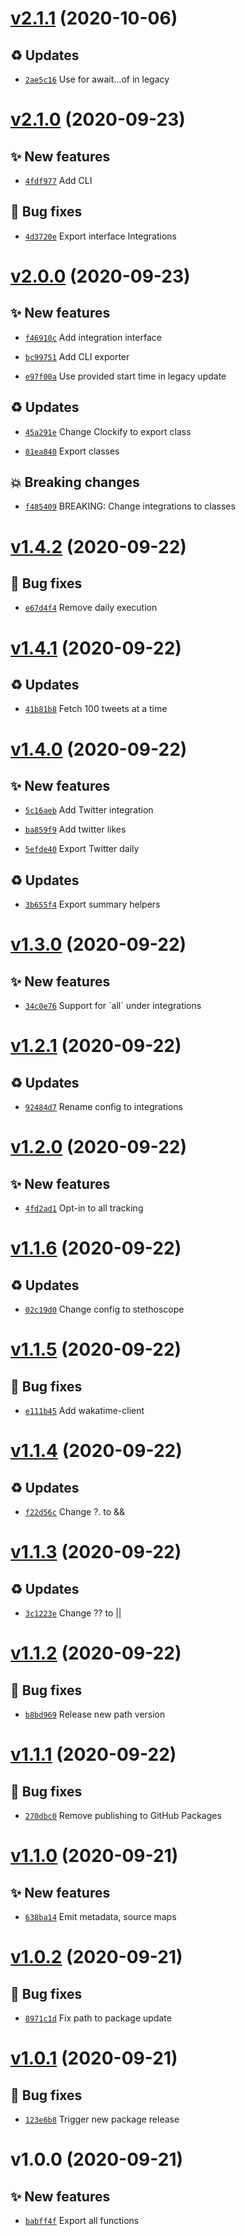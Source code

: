 # [v2.1.1](https://github.com/stethoscope-js/integrations/compare/v2.1.0...v2.1.1) (2020-10-06)

## ♻️ Updates

- [`2ae5c16`](https://github.com/stethoscope-js/integrations/commit/2ae5c16)  Use for await...of in legacy

# [v2.1.0](https://github.com/stethoscope-js/integrations/compare/v2.0.0...v2.1.0) (2020-09-23)

## ✨ New features

- [`4fdf977`](https://github.com/stethoscope-js/integrations/commit/4fdf977) Add CLI

## 🐛 Bug fixes

- [`4d3720e`](https://github.com/stethoscope-js/integrations/commit/4d3720e) Export interface Integrations

# [v2.0.0](https://github.com/stethoscope-js/integrations/compare/v1.4.2...v2.0.0) (2020-09-23)

## ✨ New features

- [`f46910c`](https://github.com/stethoscope-js/integrations/commit/f46910c) Add integration interface

- [`bc99751`](https://github.com/stethoscope-js/integrations/commit/bc99751) Add CLI exporter

- [`e97f00a`](https://github.com/stethoscope-js/integrations/commit/e97f00a) Use provided start time in legacy update

## ♻️ Updates

- [`45a291e`](https://github.com/stethoscope-js/integrations/commit/45a291e) Change Clockify to export class

- [`81ea840`](https://github.com/stethoscope-js/integrations/commit/81ea840) Export classes

## 💥 Breaking changes

- [`f485409`](https://github.com/stethoscope-js/integrations/commit/f485409) BREAKING: Change integrations to classes

# [v1.4.2](https://github.com/stethoscope-js/integrations/compare/v1.4.1...v1.4.2) (2020-09-22)

## 🐛 Bug fixes

- [`e67d4f4`](https://github.com/stethoscope-js/integrations/commit/e67d4f4) Remove daily execution

# [v1.4.1](https://github.com/stethoscope-js/integrations/compare/v1.4.0...v1.4.1) (2020-09-22)

## ♻️ Updates

- [`41b81b8`](https://github.com/stethoscope-js/integrations/commit/41b81b8) Fetch 100 tweets at a time

# [v1.4.0](https://github.com/stethoscope-js/integrations/compare/v1.3.0...v1.4.0) (2020-09-22)

## ✨ New features

- [`5c16aeb`](https://github.com/stethoscope-js/integrations/commit/5c16aeb) Add Twitter integration

- [`ba859f9`](https://github.com/stethoscope-js/integrations/commit/ba859f9) Add twitter likes

- [`5efde40`](https://github.com/stethoscope-js/integrations/commit/5efde40) Export Twitter daily

## ♻️ Updates

- [`3b655f4`](https://github.com/stethoscope-js/integrations/commit/3b655f4) Export summary helpers

# [v1.3.0](https://github.com/stethoscope-js/integrations/compare/v1.2.1...v1.3.0) (2020-09-22)

## ✨ New features

- [`34c0e76`](https://github.com/stethoscope-js/integrations/commit/34c0e76) Support for &#x60;all&#x60; under integrations

# [v1.2.1](https://github.com/stethoscope-js/integrations/compare/v1.2.0...v1.2.1) (2020-09-22)

## ♻️ Updates

- [`92484d7`](https://github.com/stethoscope-js/integrations/commit/92484d7) Rename config to integrations

# [v1.2.0](https://github.com/stethoscope-js/integrations/compare/v1.1.6...v1.2.0) (2020-09-22)

## ✨ New features

- [`4fd2ad1`](https://github.com/stethoscope-js/integrations/commit/4fd2ad1) Opt-in to all tracking

# [v1.1.6](https://github.com/stethoscope-js/integrations/compare/v1.1.5...v1.1.6) (2020-09-22)

## ♻️ Updates

- [`02c19d0`](https://github.com/stethoscope-js/integrations/commit/02c19d0) Change config to stethoscope

# [v1.1.5](https://github.com/stethoscope-js/integrations/compare/v1.1.4...v1.1.5) (2020-09-22)

## 🐛 Bug fixes

- [`e111b45`](https://github.com/stethoscope-js/integrations/commit/e111b45) Add wakatime-client

# [v1.1.4](https://github.com/stethoscope-js/integrations/compare/v1.1.3...v1.1.4) (2020-09-22)

## ♻️ Updates

- [`f22d56c`](https://github.com/stethoscope-js/integrations/commit/f22d56c) Change ?. to &amp;&amp;

# [v1.1.3](https://github.com/stethoscope-js/integrations/compare/v1.1.2...v1.1.3) (2020-09-22)

## ♻️ Updates

- [`3c1223e`](https://github.com/stethoscope-js/integrations/commit/3c1223e) Change ?? to ||

# [v1.1.2](https://github.com/stethoscope-js/integrations/compare/v1.1.1...v1.1.2) (2020-09-22)

## 🐛 Bug fixes

- [`b8bd969`](https://github.com/stethoscope-js/integrations/commit/b8bd969) Release new path version

# [v1.1.1](https://github.com/stethoscope-js/integrations/compare/v1.1.0...v1.1.1) (2020-09-22)

## 🐛 Bug fixes

- [`270dbc0`](https://github.com/stethoscope-js/integrations/commit/270dbc0) Remove publishing to GitHub Packages

# [v1.1.0](https://github.com/stethoscope-js/integrations/compare/v1.0.2...v1.1.0) (2020-09-21)

## ✨ New features

- [`638ba14`](https://github.com/stethoscope-js/integrations/commit/638ba14) Emit metadata, source maps

# [v1.0.2](https://github.com/stethoscope-js/integrations/compare/v1.0.1...v1.0.2) (2020-09-21)

## 🐛 Bug fixes

- [`8971c1d`](https://github.com/stethoscope-js/integrations/commit/8971c1d) Fix path to package update

# [v1.0.1](https://github.com/stethoscope-js/integrations/compare/v1.0.0...v1.0.1) (2020-09-21)

## 🐛 Bug fixes

- [`123e6b8`](https://github.com/stethoscope-js/integrations/commit/123e6b8) Trigger new package release

# v1.0.0 (2020-09-21)

## ✨ New features

- [`babff4f`](https://github.com/stethoscope-js/integrations/commit/babff4f) Export all functions
